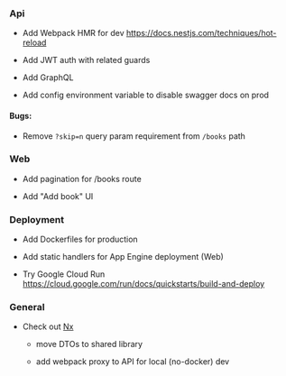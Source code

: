 ### Api

+ Add Webpack HMR for dev
  https://docs.nestjs.com/techniques/hot-reload

- Add JWT auth with related guards

- Add GraphQL

- Add config environment variable to disable swagger docs on prod

#### Bugs:

  + Remove `?skip=n` query param requirement from `/books` path

### Web

- Add pagination for /books route

- Add "Add book" UI


### Deployment

- Add Dockerfiles for production

- Add static handlers for App Engine deployment (Web)

- Try Google Cloud Run
  https://cloud.google.com/run/docs/quickstarts/build-and-deploy


### General

- Check out [Nx](https://nx.dev/)
   
    - move DTOs to shared library

    - add webpack proxy to API for local (no-docker) dev

